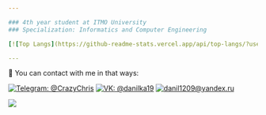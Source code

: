 ```yaml
---

### 4th year student at ITMO University
### Specialization: Informatics and Computer Engineering

[![Top Langs](https://github-readme-stats.vercel.app/api/top-langs/?username=CrazyChris3310&layout=compact)](https://github.com/anuraghazra/github-readme-stats)

---
```


:love_letter: You can contact with me in that ways:

[![Telegram: @CrazyChris](https://img.shields.io/badge/Telegram-2CA5E0?style=for-the-badge&logo=telegram&logoColor=white&link=https://t.me/CrazyChris)](https://t.me/CrazyChris)
[![VK: @danilka19](	https://img.shields.io/badge/вконтакте-%232E87FB.svg?&style=for-the-badge&logo=vk&logoColor=white)](https://vk.com/antagean)
[![danil1209@yandex.ru](https://img.shields.io/badge/Gmail-D14836?style=for-the-badge&logo=gmail&logoColor=white&link=mailto:danil1209@yandex.ru)](mailto:danil1209@yandex.ru)


![](https://komarev.com/ghpvc/?username=CrazyChris3310&color=AA336A)
